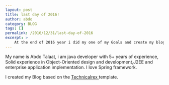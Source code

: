 ```yaml
---
layout: post
title: last day of 2016!
author: abdo
category: BLOG
tags: []
permalink: /2016/12/31/last-day-of-2016
excerpt: >
    At the end of 2016 year i did my one of my Goals and create my blog for the next year 2017 in this blog we will focus on java specifically spring framework...
---
```






My name is Abdo Talaat, i am java developer with 5+ years of experience, Solid experience in Object-Oriented design and development,J2EE and enterprise application implementation. I love Spring framework.



I created my Blog based on the [ Technicalrex ](http://technicalrex.com/ "Technicalrex") template.








